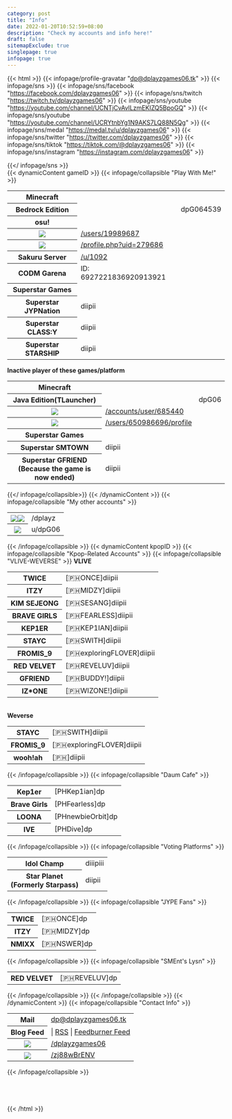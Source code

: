 ```yaml
---
category: post
title: "Info"
date: 2022-01-20T10:52:59+08:00
description: "Check my accounts and info here!"
draft: false
sitemapExclude: true
singlepage: true
infopage: true
---
```

{{< html >}}
{{< infopage/profile-gravatar "dp@dplayzgames06.tk" >}}
{{< infopage/sns >}}
    {{< infopage/sns/facebook "https://facebook.com/dplayzgames06" >}}
	{{< infopage/sns/twitch "https://twitch.tv/dplayzgames06" >}}
	{{< infopage/sns/youtube "https://youtube.com/channel/UCNTjCvAvlLzmEKIZQ5BpoGQ" >}}
	{{< infopage/sns/youtube "https://youtube.com/channel/UCRYtnbYg1N9AKS7LQ88N5Qg" >}}
    {{< infopage/sns/medal "https://medal.tv/u/dplayzgames06" >}}
	{{< infopage/sns/twitter "https://twitter.com/dplayzgames06" >}}
	{{< infopage/sns/tiktok "https://tiktok.com/@dplayzgames06" >}}
    {{< infopage/sns/instagram "https://instagram.com/dplayzgames06" >}}
	
{{</ infopage/sns >}}
<br>
		{{< dynamicContent gameID >}}
			{{< infopage/collapsible "Play With Me!" >}}
				<table style="margin-left:auto; margin-right:auto;" class="no-table-border">
					<tr style="border-bottom:none;"><th>Minecraft</th></tr>
					<tr style="border-top:none; border-bottom:none;"><th>Bedrock Edition</th><td><td>dpG064539</td></tr>
					<tr style="border-bottom:none;"><th>osu!</th></tr>
					<tr style="border-top:none; border-bottom:none;"><th><img src="/images/osu.png"></th><td><a href="https://osu.ppy.sh/users/19989687">/users/19989687</a></td></tr>
					<tr style="border-top:none; border-bottom:none;"><th><img src="/images/osudroid.png"></th><td><a href="https://osudroid.moe/profile.php?uid=279686">/profile.php?uid=279686</a></td></tr>
					<tr style="border-top:none;"><th>Sakuru Server</th><td><a href="https://sakuru.pw/u/1092">/u/1092</a></td></tr>
					<tr><th>CODM Garena</th><td>ID: 6927221836920913921</td></tr>
					<tr style="border-bottom:none;"><th>Superstar Games</th></tr>
					<tr style="border-top:none; border-bottom:none;"><th>Superstar JYPNation</th><td>diipii</td></tr>
					<tr style="border-top:none; border-bottom:none;"><th>Superstar CLASS:Y</th><td>diipii</td></tr>
					<tr style="border-top:none;"><th>Superstar STARSHIP</th><td>diipii</td></tr>	
				</table>
				<b>Inactive player of these games/platform</b>
				<table style="margin-left:auto; margin-right:auto;" class="no-table-border">
					<tr style="border-bottom:none;"><th>Minecraft</th></tr>
					<tr style="border-top:none;"><th>Java Edition(TLauncher)</th><td><td>dpG06</td></tr>
					<tr><th><img src="/images/malody.png"></th><td><a href="http://m.mugzone.net/accounts/user/685440">/accounts/user/685440</a></td></tr>
					<tr><th><img src="/images/rblx.png"></th><td><a href="https://www.roblox.com/users/650986696/profile">/users/650986696/profile</a></td></tr>
					<tr><th>Superstar Games</th></tr>
					<tr style="border-top:none; border-bottom:none;"><th>Superstar SMTOWN</th><td>diipii</td></tr>
					<tr style="border-top:none;"><th>Superstar GFRIEND<br>(Because the game is now ended)</th><td>diipii</td></tr>
				</table>
			{{</ infopage/collapsible>}}
		{{< /dynamicContent >}}
		{{< infopage/collapsible "My other accounts" >}}
				<table style="margin-left:auto; margin-right:auto;" class="no-table-border">
					<tr><th><a href="https://github.com/dplayz" target="_parent"><img src="/images/gh.png"></a><a href="https://gitlab.com/dplayz" target="_parent"><img src="/images/glb.png"></a></th><td>/dplayz</td></tr>
					<tr><th><a href="https://reddit.com/u/dpG06" target="_parent"><img src="/images/reddit.png"></a></a></th><td>u/dpG06</td></tr>
				</table>
		{{< /infopage/collapsible >}}
		{{< dynamicContent kpopID >}}
			{{< infopage/collapsible "Kpop-Related Accounts" >}}
				{{< infopage/collapsible "VLIVE-WEVERSE" >}}
					<b>VLIVE</b>
					<table style="margin-left:auto; margin-right:auto;" class="no-table-border">
					<tr><th>TWICE</th><td>[🇵🇭ONCE]diipii</td></tr>
					<tr><th>ITZY</th><td>[🇵🇭MIDZY]diipii</td></tr>
					<tr><th>KIM SEJEONG</th><td>[🇵🇭SESANG]diipii</td></tr>
					<tr><th>BRAVE GIRLS</th><td>[🇵🇭FEARLESS]diipii</td></tr>
					<tr><th>KEP1ER</th><td>[🇵🇭KEP1IAN]diipii</td></tr>
					<tr><th>STAYC</th><td>[🇵🇭SWITH]diipii</td></tr>
					<tr><th>FROMIS_9</th><td>[🇵🇭exploringFLOVER]diipii</td></tr>
					<tr><th>RED VELVET</th><td>[🇵🇭REVELUV]diipii</td></tr>
					<tr><th>GFRIEND</th><td>[🇵🇭BUDDY!]diipii</td></tr>
					<tr><th>IZ*ONE</th><td>[🇵🇭WIZONE!]diipii</td></tr>
					</table><br>
					<b>Weverse</b>
					<table style="margin-left:auto; margin-right:auto;" class="no-table-border">
					<tr><th>STAYC</th><td>[🇵🇭SWITH]diipii</td></tr>
					<tr><th>FROMIS_9</th><td>[🇵🇭exploringFLOVER]diipii</td></tr>
					<tr><th>wooh!ah</th><td>[🇵🇭]diipii</td></tr>
					</table>
				{{< /infopage/collapsible >}}
				{{< infopage/collapsible "Daum Cafe" >}}
					<table style="margin-left:auto; margin-right:auto;" class="no-table-border">
					<tr><th>Kep1er</th><td>[PHKep1ian]dp</td></tr>
					<tr><th>Brave Girls</th><td>[PHFearless]dp</td></tr>
					<tr><th>LOONA</th><td>[PHnewbieOrbit]dp</td></tr>
					<tr><th>IVE</th><td>[PHDive]dp</td></tr>
					</table>
				{{< /infopage/collapsible >}}
				{{< infopage/collapsible "Voting Platforms" >}}
					<table style="margin-left:auto; margin-right:auto;" class="no-table-border">
						<tr><th>Idol Champ</th><td>diiipiii</td></tr>
						<tr><th>Star Planet<br>(Formerly Starpass)</th><td>diipii</td></tr>
					</table>
				{{< /infopage/collapsible >}}
				{{< infopage/collapsible "JYPE Fans" >}}
					<table style="margin-left:auto; margin-right:auto;" class="no-table-border">
						<tr><th>TWICE</th><td> [🇵🇭ONCE]dp</td></tr>
						<tr><th>ITZY</th><td>[🇵🇭MIDZY]dp</td></tr>
						<tr><th>NMIXX</th><td>[🇵🇭NSWER]dp</td></tr>
						</table>
				{{< /infopage/collapsible >}}
				{{< infopage/collapsible "SMEnt's Lysn" >}}
					<table style="margin-left:auto; margin-right:auto;" class="no-table-border">
						<tr><th>RED VELVET</th><td>[🇵🇭REVELUV]dp</td></tr>
					</table>
				{{< /infopage/collapsible >}}
			{{< /infopage/collapsible >}}
		{{< /dynamicContent >}}
		{{< infopage/collapsible "Contact Info" >}}
			<table style="margin-left:auto; margin-right:auto;" class="no-table-border">
				<tr><th>Mail</th><td><a href="mailto:dp@dplayzgames06.tk">dp@dplayzgames06.tk</a></td></tr>
				<tr><th>Blog Feed</th><td>| <a href="/blog/index.xml">RSS</a> | <a href="http://feeds.feedburner.com/dplayzgamesblog">Feedburner Feed</a></td></tr>
				<tr><th><img src="../images/msgr.png"></th><td><a href="http://m.me/dplayzgames06">/dplayzgames06</a></td></tr>
				<tr><th><img src="../images/dscrd.png"></th><td><a href="https://discord.gg/zj88wBrENV">/zj88wBrENV</a></td></tr>
			</table>
		{{< /infopage/collapsible >}}
	<br>
	<br>
	<br>
	<br>
	<br>
	</div>
{{< /html >}}
